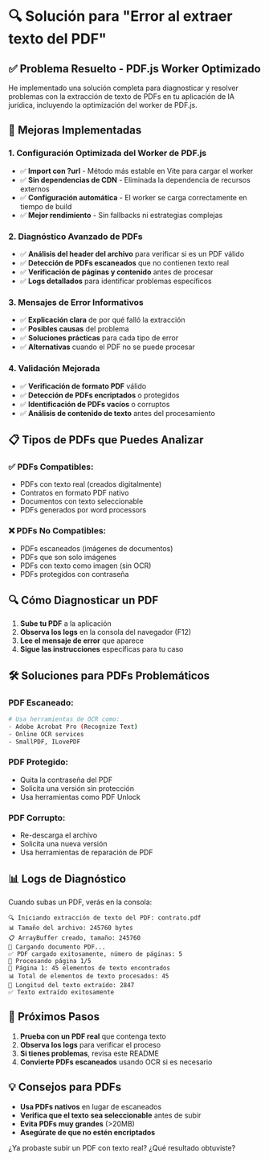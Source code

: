 # 🔍 Solución para "Error al extraer texto del PDF"

## ✅ **Problema Resuelto - PDF.js Worker Optimizado**

He implementado una solución completa para diagnosticar y resolver problemas con la extracción de texto de PDFs en tu aplicación de IA jurídica, incluyendo la optimización del worker de PDF.js.

## 🔧 **Mejoras Implementadas**

### 1. **Configuración Optimizada del Worker de PDF.js**
- ✅ **Import con ?url** - Método más estable en Vite para cargar el worker
- ✅ **Sin dependencias de CDN** - Eliminada la dependencia de recursos externos
- ✅ **Configuración automática** - El worker se carga correctamente en tiempo de build
- ✅ **Mejor rendimiento** - Sin fallbacks ni estrategias complejas

### 2. **Diagnóstico Avanzado de PDFs**
- ✅ **Análisis del header del archivo** para verificar si es un PDF válido
- ✅ **Detección de PDFs escaneados** que no contienen texto real
- ✅ **Verificación de páginas y contenido** antes de procesar
- ✅ **Logs detallados** para identificar problemas específicos

### 3. **Mensajes de Error Informativos**
- ✅ **Explicación clara** de por qué falló la extracción
- ✅ **Posibles causas** del problema
- ✅ **Soluciones prácticas** para cada tipo de error
- ✅ **Alternativas** cuando el PDF no se puede procesar

### 4. **Validación Mejorada**
- ✅ **Verificación de formato PDF** válido
- ✅ **Detección de PDFs encriptados** o protegidos
- ✅ **Identificación de PDFs vacíos** o corruptos
- ✅ **Análisis de contenido de texto** antes del procesamiento

## 📋 **Tipos de PDFs que Puedes Analizar**

### ✅ **PDFs Compatibles:**
- PDFs con texto real (creados digitalmente)
- Contratos en formato PDF nativo
- Documentos con texto seleccionable
- PDFs generados por word processors

### ❌ **PDFs No Compatibles:**
- PDFs escaneados (imágenes de documentos)
- PDFs que son solo imágenes
- PDFs con texto como imagen (sin OCR)
- PDFs protegidos con contraseña

## 🔍 **Cómo Diagnosticar un PDF**

1. **Sube tu PDF** a la aplicación
2. **Observa los logs** en la consola del navegador (F12)
3. **Lee el mensaje de error** que aparece
4. **Sigue las instrucciones** específicas para tu caso

## 🛠️ **Soluciones para PDFs Problemáticos**

### **PDF Escaneado:**
```bash
# Usa herramientas de OCR como:
- Adobe Acrobat Pro (Recognize Text)
- Online OCR services
- SmallPDF, ILovePDF
```

### **PDF Protegido:**
- Quita la contraseña del PDF
- Solicita una versión sin protección
- Usa herramientas como PDF Unlock

### **PDF Corrupto:**
- Re-descarga el archivo
- Solicita una nueva versión
- Usa herramientas de reparación de PDF

## 📊 **Logs de Diagnóstico**

Cuando subas un PDF, verás en la consola:
```
🔍 Iniciando extracción de texto del PDF: contrato.pdf
📊 Tamaño del archivo: 245760 bytes
📋 ArrayBuffer creado, tamaño: 245760
📖 Cargando documento PDF...
✅ PDF cargado exitosamente, número de páginas: 5
📄 Procesando página 1/5
📝 Página 1: 45 elementos de texto encontrados
📊 Total de elementos de texto procesados: 45
📝 Longitud del texto extraído: 2847
✅ Texto extraído exitosamente
```

## 🎯 **Próximos Pasos**

1. **Prueba con un PDF real** que contenga texto
2. **Observa los logs** para verificar el proceso
3. **Si tienes problemas**, revisa este README
4. **Convierte PDFs escaneados** usando OCR si es necesario

## 💡 **Consejos para PDFs**

- **Usa PDFs nativos** en lugar de escaneados
- **Verifica que el texto sea seleccionable** antes de subir
- **Evita PDFs muy grandes** (>20MB)
- **Asegúrate de que no estén encriptados**

¿Ya probaste subir un PDF con texto real? ¿Qué resultado obtuviste?
